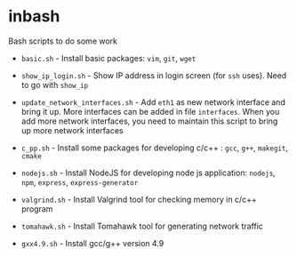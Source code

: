 # inbash
Bash scripts to do some work

- `basic.sh` - Install basic packages: `vim`, `git`, `wget`

- `show_ip_login.sh` - Show IP address in login screen (for `ssh` uses). Need to go with `show_ip`

- `update_network_interfaces.sh` - Add `eth1` as new network interface and bring it up. More interfaces can be added in file `interfaces`. When you add more network interfaces, you need to maintain this script to bring up more network interfaces

- `c_pp.sh` - Install some packages for developing c/c++ : `gcc`, `g++`, `makegit`, `cmake`

- `nodejs.sh` - Install NodeJS for developing node js application: `nodejs`, `npm`, `express`, `express-generator`

- `valgrind.sh` - Install Valgrind tool for checking memory in c/c++ program

- `tomahawk.sh` - Install Tomahawk tool for generating network traffic

- `gxx4.9.sh` - Install gcc/g++ version 4.9

